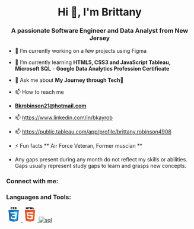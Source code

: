 <h1 align="center">Hi 👋, I'm Brittany</h1>
<h3 align="center">A passionate Software Engineer and Data Analyst from New Jersey</h3>

- 🔭 I’m currently working on a few projects using Figma

- 🌱 I’m currently learning **HTML5, CSS3 and JavaScript Tableau, Microsoft SQL**
          - <strong>Google Data Analytics Profession Certificate</strong>

- 💬 Ask me about **My Journey through Tech🥰**

- 📫 How to reach me 
- **Bkrobinson21@hotmail.com**
- 📫 https://www.linkedin.com/in/bkayrob
- 📫 https://public.tableau.com/app/profile/brittany.robinson4908

- ⚡ Fun facts ** Air Force Veteran, Former muscian **
- Any gaps present during any month do not reflect my skills or abilities. Gaps usually represent study gaps to learn and grasps new concepts.

<h3 align="left">Connect with me:</h3>
<p align="left">
</p>

<h3 align="left">Languages and Tools:</h3>
<p align="left"> 
          <a href="https://www.w3schools.com/css/" target="_blank" rel="noreferrer"> 
<img src="https://raw.githubusercontent.com/devicons/devicon/master/icons/css3/css3-original-wordmark.svg" alt="css3" width="40" height="40"/> </a> 
          <a href="https://www.w3.org/html/" target="_blank" rel="noreferrer"> 
<img src="https://raw.githubusercontent.com/devicons/devicon/master/icons/html5/html5-original-wordmark.svg" alt="html5" width="40" height="40"/> </a>
          <a href="https://www.w3schools.org/sql/" target="_blank" rel="noreferrer"> 
<img src="https://raw.githubusercontent.com/devicons/devicon/master/icons/sql/sql-original-wordmark.svg" alt="sql" width="40" height="40"/> </a>
